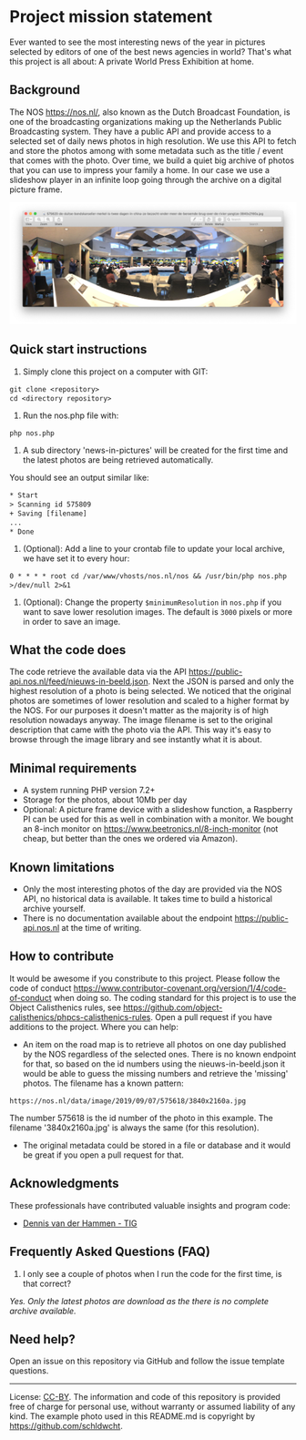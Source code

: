 # Project mission statement
Ever wanted to see the most interesting news of the year in pictures selected by editors of one of the best news agencies in world?
That's what this project is all about: A private World Press Exhibition at home.

## Background
The NOS https://nos.nl/, also known as the Dutch Broadcast Foundation, is one of the broadcasting organizations making up the Netherlands Public Broadcasting system. They have a public API and provide access to a selected set of daily news photos in high resolution. We use this API to fetch and store the photos among with some metadata such as the title / event that comes with the photo. Over time, we build a quiet big archive of photos that you can use to impress your family a home. In our case we use a slideshow player in an infinite loop going through the archive on a digital picture frame.

![NOS 4 september](/originals/example1.jpg)

## Quick start instructions
1. Simply clone this project on a computer with GIT:
```
git clone <repository>
cd <directory repository>
```
1. Run the nos.php file with:
```
php nos.php
```
1. A sub directory 'news-in-pictures' will be created for the first time and the latest photos are being retrieved automatically.

You should see an output similar like:
```
* Start
> Scanning id 575809
+ Saving [filename]
...
* Done
```

1. (Optional): Add a line to your crontab file to update your local archive, we have set it to every hour:
```
0 * * * * root cd /var/www/vhosts/nos.nl/nos && /usr/bin/php nos.php >/dev/null 2>&1
```
1. (Optional): Change the property ``` $minimumResolution ``` in ``` nos.php ``` if you want to save lower resolution images. The default is ``` 3000 ``` pixels or more in order to save an image. 

## What the code does
The code retrieve the available data via the API https://public-api.nos.nl/feed/nieuws-in-beeld.json.
Next the JSON is parsed and only the highest resolution of a photo is being selected. We noticed that the original photos are sometimes of lower resolution and scaled to a higher format by the NOS. For our purposes it doesn't matter as the majority is of high resolution nowadays anyway.
The image filename is set to the original description that came with the photo via the API. This way it's easy to browse through the image library and see instantly what it is about.

## Minimal requirements
* A system running PHP version 7.2+
* Storage for the photos, about 10Mb per day
* Optional: A picture frame device with a slideshow function, a Raspberry PI can be used for this as well in combination with a monitor. We bought an 8-inch monitor on https://www.beetronics.nl/8-inch-monitor (not cheap, but better than the ones we ordered via Amazon).

## Known limitations
* Only the most interesting photos of the day are provided via the NOS API, no historical data is available. It takes time to build a historical archive yourself.
* There is no documentation available about the endpoint https://public-api.nos.nl at the time of writing.

## How to contribute
It would be awesome if you constribute to this project. Please follow the code of conduct https://www.contributor-covenant.org/version/1/4/code-of-conduct when doing so.
The coding standard for this project is to use the Object Calisthenics rules, see https://github.com/object-calisthenics/phpcs-calisthenics-rules. Open a pull request if you have additions to the project.
Where you can help:
* An item on the road map is to retrieve all photos on one day published by the NOS regardless of the selected ones. There is no known endpoint for that, so based on the id numbers using the nieuws-in-beeld.json it would be able to guess the missing numbers and retrieve the 'missing' photos. The filename has a known pattern:
```
https://nos.nl/data/image/2019/09/07/575618/3840x2160a.jpg
```
The number 575618 is the id number of the photo in this example. The filename '3840x2160a.jpg' is always the same (for this resolution).
* The original metadata could be stored in a file or database and it would be great if you open a pull request for that.

## Acknowledgments
These professionals have contributed valuable insights and program code:
- [Dennis van der Hammen - TIG](https://github.com/tig-dennisvanderhammen)

## Frequently Asked Questions (FAQ)
1. I only see a couple of photos when I run the code for the first time, is that correct?

_Yes. Only the latest photos are download as the there is no complete archive available._

## Need help?
Open an issue on this repository via GitHub and follow the issue template questions.

___
License: [CC-BY](https://creativecommons.org/licenses/by/3.0/). The information and code of this repository is provided free of charge for personal use, without warranty or assumed liability of any kind. The example photo used in this README.md is copyright by https://github.com/schldwcht.
